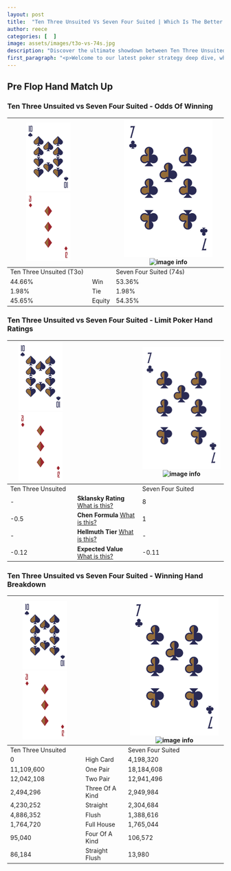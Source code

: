 ```yaml
---
layout: post
title:  "Ten Three Unsuited Vs Seven Four Suited | Which Is The Better Hand In Poker? A Complete Guide"
author: reece
categories: [  ]
image: assets/images/t3o-vs-74s.jpg
description: "Discover the ultimate showdown between Ten Three Unsuited and Seven Four Suited in poker! Uncover the odds, strategies, and scenarios where one hand triumphs over the other. Get ready to up your poker game with this thrilling analysis."
first_paragraph: "<p>Welcome to our latest poker strategy deep dive, where we're pitting two distinct hands against each other in a high-stakes showdown: Ten Three Unsuited vs Seven Four Suited.</p><p>In the dynamic world of poker, every decision counts, and knowing which hand holds the upper hand is key to your success at the table.</p><p>In this article, we'll dissect these two hands, explore the scenarios where one dominates the other, and equip you with the knowledge to make strategic choices that can tip the odds in your favor.</p><p>Get ready to unravel the intriguing dynamics of these poker hands and elevate your game to new heights.</p>"
---
```




[comment]: # (sp0)

## Pre Flop Hand Match Up

<div class="table hand-ratings" markdown="1"> 



### Ten Three Unsuited vs Seven Four Suited - Odds Of Winning


    
| ![image info](assets/images/hand1/T.png) ![image info](assets/images/hand1/3o.png) |  | ![image info](assets/images/hand2/7.png) ![image info](assets/images/hand2/4s.png) |
| -------- | -------- | -------- |
| Ten Three Unsuited (T3o) |  | Seven Four Suited (74s) |
| 44.66% | Win | 53.36% |
| 1.98% | Tie | 1.98% |
| 45.65% | Equity | 54.35% |




[comment]: # (sp1)



### Ten Three Unsuited vs Seven Four Suited - Limit Poker Hand Ratings


    
| ![image info](assets/images/hand1/T.png) ![image info](assets/images/hand1/3o.png) |  | ![image info](assets/images/hand2/7.png) ![image info](assets/images/hand2/4s.png) |
| -------- | -------- | -------- |
| Ten Three Unsuited |  | Seven Four Suited |
| - | **Sklansky Rating** [What is this?](/sklansky-rating-explained) | 8 |
| -0.5 | **Chen Formula** [What is this?](/chen-formula-explained) | 1 |
| - | **Hellmuth Tier** [What is this?](/Hellmuth-tier-explained) | - |
| -0.12 | **Expected Value** [What is this?](/expected-value-explained) | -0.11 |




[comment]: # (sp2)



### Ten Three Unsuited vs Seven Four Suited - Winning Hand Breakdown


    
| ![image info](assets/images/hand1/T.png) ![image info](assets/images/hand1/3o.png) |  | ![image info](assets/images/hand2/7.png) ![image info](assets/images/hand2/4s.png) |
| -------- | -------- | -------- |
| Ten Three Unsuited |  | Seven Four Suited |
| 0 | High Card | 4,198,320 |
| 11,109,600 | One Pair | 18,184,608 |
| 12,042,108 | Two Pair | 12,941,496 |
| 2,494,296 | Three Of A Kind | 2,949,984 |
| 4,230,252 | Straight | 2,304,684 |
| 4,886,352 | Flush | 1,388,616 |
| 1,764,720 | Full House | 1,765,044 |
| 95,040 | Four Of A Kind | 106,572 |
| 86,184 | Straight Flush | 13,980 |




[comment]: # (sp3)



</div>

[comment]: # (sp4)



[comment]: # (sp5)


